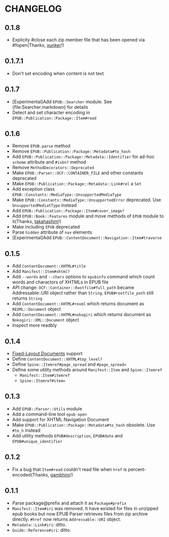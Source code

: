 CHANGELOG
=========

0.1.8
-----

* Explicity #close each zip member file that has been opened via #fopen(Thanks, [xunker][]!)

[xunker]: https://github.com/xunker

0.1.7.1
-------

* Don't set encoding when content is not text

0.1.7
-----

* [Experimental]Add `EPUB::Searcher` module. See {file:Searcher.markdown} for details
* Detect and set character encoding in `EPUB::Publication::Package::Item#read`

0.1.6
-----
* Remove `EPUB.parse` method
* Remove `EPUB::Publication::Package::Metadata#to_hash`
* Add `EPUB::Publication::Package::Metadata::Identifier` for ad-hoc `scheme` attribute and `#isbn?` method
* Remove `MethodDecorators::Deprecated`
* Make `EPUB::Parser::OCF::CONTAINER_FILE` and other constants deprecated
* Make `EPUB::Publication::Package::Metadata::Link#rel` a `Set`
* Add exception class `EPUB::Constants::MediaType::UnsupportedMediaType`
* Make `EPUB::Constants::MediaType::UnsupportedError` deprecated. Use `UnsupportedMediatType` instead
* Add `EPUB::Publication::Package::Item#cover_image?`
* Add `EPUB::Book::Features` module and move methods of `EPUB` module to it(Thanks, [takahashim][]!)
* Make including `EPUB` deprecated
* Parse `hidden` attribute of `nav` elements
* [Experimental]Add `EPUB::ContentDocument::Navigation::Item#traverse`

[takahashim]: https://github.com/takahashim

0.1.5
-----
* Add `ContentDocument::XHTML#title`
* Add `Manifest::Item#xhtml?`
* Add `--words` and `--chars` options to `epubinfo` command which count words and charactors of XHTMLs in EPUB file
* API change: `OCF::Container::Rootfile#full_path` became Addressable::URI object rather than `String`. `EPUB#rootfile_path` still returns `String`
* Add `ContentDocument::XHTML#rexml` which returns document as `REXML::Document` object
* Add `ContentDocument::XHTML#nokogiri` which returns document as `Nokogiri::XML::Document` object
* Inspect more readbly

0.1.4
-----
* [Fixed-Layout Documents][fixed-layout] support
* Define `ContentDocument::XHTML#top_level?`
* Define `Spine::Itemref#page_spread` and `#page_spread=`
* Define some utility methods around `Manifest::Item` and `Spine::Itemref`
  * `Manifest::Item#itemref`
  * `Spine::Itemref#item=`

[fixed-layout]: http://www.idpf.org/epub/fxl/

0.1.3
-----
* Add `EPUB::Parser::Utils` module
* Add a command-line tool `epub-open`
* Add support for XHTML Navigation Document
* Make `EPUB::Publication::Package::Metadata#to_hash` obsolete. Use `#to_h` instead
* Add utility methods `EPUB#description`, `EPUB#date` and `EPUB#unique_identifier`

0.1.2
-----
* Fix a bug that `Item#read` couldn't read file when `href` is percent-encoded(Thanks, [gambhiro][]!)

[gambhiro]: https://github.com/gambhiro

0.1.1
-----
* Parse package@prefix and attach it as `Package#prefix`
* `Manifest::Item#iri` was removed. It have existed for files in unzipped epub books but now EPUB Parser retrieves files from zip archive directly. `#href` now returns `Addressable::URI` object.
* `Metadata::Link#iri`: ditto.
* `Guide::Reference#iri`: ditto.
